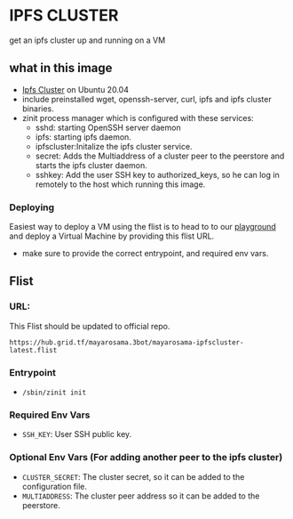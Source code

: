 # IPFS CLUSTER

get an ipfs cluster up and running on a VM

## what in this image
- [Ipfs Cluster](https://ipfscluster.io/) on Ubuntu 20.04
- include preinstalled wget, openssh-server, curl, ipfs and ipfs cluster binaries.
- zinit process manager which is configured with these services:
     - sshd: starting OpenSSH server daemon 
     - ipfs: starting ipfs daemon.
     - ipfscluster:Initalize the ipfs cluster service.
     - secret: Adds the Multiaddress of a cluster peer to the peerstore and starts the ipfs cluster daemon. 
     - sshkey: Add the user SSH key to authorized_keys, so he can log in remotely to the host which running this image.



### Deploying
Easiest way to deploy a VM using the flist is to head to to our [playground](https://play.grid.tf) and deploy a Virtual Machine by providing this flist URL.
* make sure to provide the correct entrypoint, and required env vars.




## Flist
### URL:
This Flist should be updated to official repo.
```
https://hub.grid.tf/mayarosama.3bot/mayarosama-ipfscluster-latest.flist
```

### Entrypoint
- `/sbin/zinit init`


### Required Env Vars
- `SSH_KEY`: User SSH public key.

### Optional Env Vars (For adding another peer to the ipfs cluster)
- `CLUSTER_SECRET`: The cluster secret, so it can be added to the configuration file.
- `MULTIADDRESS`: The cluster peer address so it can be added to the peerstore.
